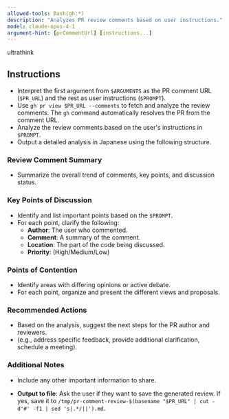 ```yaml
---
allowed-tools: Bash(gh:*)
description: "Analyzes PR review comments based on user instructions."
model: claude-opus-4-1
argument-hint: [prCommentUrl] [instructions...]
---
```

ultrathink

## Instructions
- Interpret the first argument from `$ARGUMENTS` as the PR comment URL (`$PR_URL`) and the rest as user instructions (`$PROMPT`).
- Use `gh pr view $PR_URL --comments` to fetch and analyze the review comments. The `gh` command automatically resolves the PR from the comment URL.
- Analyze the review comments based on the user's instructions in `$PROMPT`.
- Output a detailed analysis in Japanese using the following structure.

### **Review Comment Summary**
- Summarize the overall trend of comments, key points, and discussion status.

### **Key Points of Discussion**
- Identify and list important points based on the `$PROMPT`.
- For each point, clarify the following:
  - **Author**: The user who commented.
  - **Comment**: A summary of the comment.
  - **Location**: The part of the code being discussed.
  - **Priority**: (High/Medium/Low)

### **Points of Contention**
- Identify areas with differing opinions or active debate.
- For each point, organize and present the different views and proposals.

### **Recommended Actions**
- Based on the analysis, suggest the next steps for the PR author and reviewers.
- (e.g., address specific feedback, provide additional clarification, schedule a meeting).

### **Additional Notes**
- Include any other important information to share.

- **Output to file**: Ask the user if they want to save the generated review. If yes, save it to `/tmp/pr-comment-review-$(basename "$PR_URL" | cut -d'#' -f1 | sed 's|.*/||').md`.